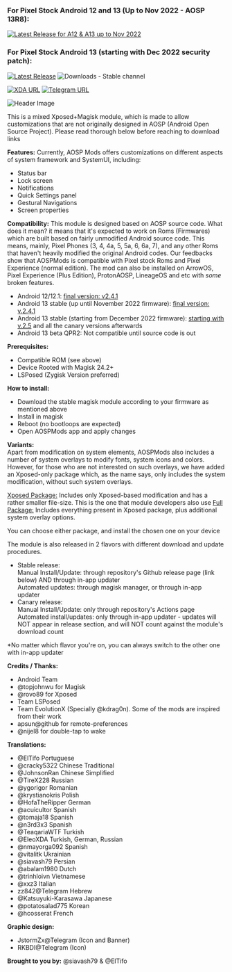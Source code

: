 ### For Pixel Stock Android 12 and 13 (Up to Nov 2022 - AOSP 13R8):  
[![Latest Release for A12 & A13 up to Nov 2022](https://img.shields.io/badge/Download-v2.4.1-blue)](https://github.com/siavash79/AOSPMods/releases/tag/v2.4.1)  

### For Pixel Stock Android 13 (starting with Dec 2022 security patch):  
[![Latest Release](https://img.shields.io/github/v/release/siavash79/aospmods?color=green&include_prereleases&label=Download)](https://github.com/siavash79/AOSPMods/releases/latest)
![Downloads - Stable channel](https://img.shields.io/github/downloads/siavash79/aospmods/total?color=red&label=Downloads%20-%20Stable%20Channel)

[![XDA URL](https://img.shields.io/twitter/url?label=XDA%20Developers&logo=XDA-Developers&style=social&url=https%3A%2F%2Fsh-ort.app%2F1fjst)](https://sh-ort.app/1fjst)
[![Telegram URL](https://img.shields.io/twitter/url?label=Telegram&logo=telegram&style=social&url=https%3A%2F%2Ft.me%2FAOSPMods_Support)](https://t.me/AOSPMods_Support)

![Header Image](https://github.com/siavash79/AOSPMods/blob/canary/.github/AOSPMods_Banner_1280.jpg?raw=true)

This is a mixed Xposed+Magisk module, which is made to allow customizations that are not originally designed in AOSP (Android Open Source Project). Please read thorough below before reaching to download links

**Features:**
Currently, AOSP Mods offers customizations on different aspects of system framework and SystemUI, including:
- Status bar
- Lock screen
- Notifications
- Quick Settings panel
- Gestural Navigations
- Screen properties

**Compatibility:**
This module is designed based on AOSP source code. What does it mean? it means that it's expected to work on Roms (Firmwares) which are built based on fairly unmodified Android source code. This means, mainly, Pixel Phones (3, 4, 4a, 5, 5a, 6, 6a, 7), and any other Roms that haven't heavily modified the original Android codes. Our feedbacks show that AOSPMods is compatible with Pixel stock Roms and Pixel Experience (normal edition). The mod can also be installed on ArrowOS, Pixel Experience (Plus Edition), ProtonAOSP, LineageOS and etc with *some* broken features.

- Android 12/12.1:   [final version: v2.4.1](https://github.com/siavash79/AOSPMods/releases/tag/v2.4.1)
- Android 13 stable (up until November 2022 firmware):   [final version: v.2.4.1](https://github.com/siavash79/AOSPMods/releases/tag/v2.4.1)
- Android 13 stable (starting from December 2022 firmware): [starting with v.2.5](https://github.com/siavash79/AOSPMods/releases/tag/v2.5.0) and all the canary versions afterwards
- Android 13 beta QPR2: Not compatible until source code is out
   

**Prerequisites:**
- Compatible ROM (see above)
- Device Rooted with Magisk 24.2+
- LSPosed (Zygisk Version preferred)


**How to install:**
- Download the stable magisk module according to your firmware as mentioned above 
- Install in magisk
- Reboot (no bootloops are expected)
- Open AOSPMods app and apply changes

**Variants:**  
Apart from modification on system elements, AOSPMods also includes a number of system overlays to modify fonts, system icons and colors.
However, for those who are not interested on such overlays, we have added an Xposed-only package which, as the name says, only includes the system modification, without such system overlays.

<ins>Xposed Package:</ins> Includes only Xposed-based modification and has a rather smaller file-size. This is the one that module developers also use
<ins>Full Package:</ins> Includes everything present in Xposed package, plus additional system overlay options.

You can choose either package, and install the chosen one on your device  
  
  
The module is also released in 2 flavors with different download and update procedures.
- Stable release:  
Manual Install/Update: through repository's Github release page (link below) AND through in-app updater  
Automated updates: through magisk manager, or through in-app updater  
- Canary release:  
Manual Install/Update: only through repository's Actions page  
Automated install/updates: only through in-app updater - updates will NOT appear in release section, and will NOT count against the module's download count  

*No matter which flavor you're on, you can always switch to the other one with in-app updater

**Credits / Thanks:**
- Android Team
- @topjohnwu for Magisk
- @rovo89 for Xposed
- Team LSPosed
- Team EvolutionX (Specially @kdrag0n). Some of the mods are inspired from their work
- apsun@github for remote-preferences
- @nijel8 for double-tap to wake

**Translations:**
- @ElTifo Portuguese
- @cracky5322 Chinese Traditional
- @JohnsonRan Chinese Simplified
- @TireX228 Russian
- @ygorigor Romanian
- @krystianokris Polish
- @HofaTheRipper German
- @acuicultor Spanish
- @tomaja18 Spanish
- @n3rd3x3 Spanish
- @TeaqariaWTF Turkish
- @EleoXDA Turkish, German, Russian
- @nmayorga092   Spanish
- @vitalitk Ukrainian
- @siavash79 Persian
- @abalam1980 Dutch
- @trinhloivn Vietnamese
- @xxz3 Italian
- zz842@Telegram Hebrew
- @Katsuyuki-Karasawa Japanese
- @potatosalad775 Korean
- @hcosserat French

**Graphic design:**  
- JstormZx@Telegram (Icon and Banner) 
- RKBDI@Telegram  (Icon)

**Brought to you by:**
@siavash79 & @ElTifo
